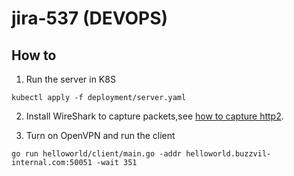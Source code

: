 # jira-537 (DEVOPS)

## How to 

1. Run the server in K8S

```
kubectl apply -f deployment/server.yaml
```

2. Install WireShark to capture packets,see [how to capture http2](https://github.com/elixir-grpc/grpc/wiki/How-to-capture-HTTP2-packages-using-Wireshark).

3. Turn on OpenVPN and run the client

```
go run helloworld/client/main.go -addr helloworld.buzzvil-internal.com:50051 -wait 351
```
